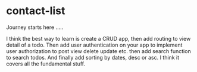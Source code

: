 # contact-list
Journey starts here .....

I think the best way to learn is create a CRUD app, then add routing to view detail of a todo. Then add user authentication on your app to implement user authorization to post view delete update etc. then add search function to search todos. And finally add sorting by dates, desc or asc. I think it covers all the fundamental stuff.
